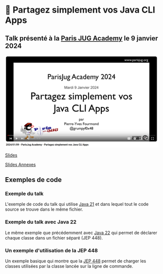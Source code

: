 # :floppy_disk: Partagez simplement vos Java CLI Apps

## Talk présenté à la [Paris JUG Academy](https://www.parisjug.org/events/2024/01-09-young-blood-11/) le 9 janvier 2024

[![Vidéo](images/video-paris-jug.png)](https://youtu.be/Disp1KJDKzA?si=_Owz6_UxddetUzCT)

[Slides](https://java-cli-apps.github.io/)

[Slides Annexes](https://java-cli-apps.github.io/Annexes.html)

## Exemples de code

### Exemple du talk

L'exemple de code du talk qui utilise [Java 21](exemples/generate-data-21/README.md) et dans lequel tout le code source
se trouve dans le même fichier.

### Exemple du talk avec Java 22

Le même exemple que précédemment avec [Java 22](exemples/generate-data-22/README.md) qui permet de déclarer chaque
classe dans un fichier séparé (JEP 448).

### Un exemple d'utilisation de la JEP 448

Un exemple basique qui montre que la [JEP 448](exemples/jep-458/README.md) permet de charger les classes utilisées par
la classe lancée sur la ligne de commande.

